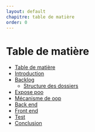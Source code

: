 ```yaml
---
layout: default
chapitre: table de matière
order: 0
---
```

<!-- note -->
# Table de matière

- [Table de matière]()
- [Introduction](#introduction)
- [Backlog](#backlog)
  - [Structure des dossiers](#structure-des-dossiers)
- [Expose poo](#expose-poo)
- [Mécanisme de oop](#mécanisme-de-oop)
- [Back end](#back-end)
- [Front end](#front-end) 
- [Test](#test)
- [Conclusion](#conclusion)
<!-- new slide -->
